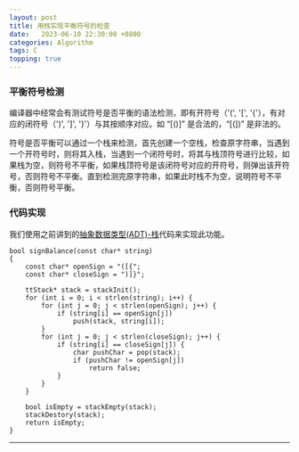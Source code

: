 ```yaml
---
layout: post
title: 用栈实现平衡符号的检查
date:   2023-06-10 22:30:00 +0800　
categories: Algorithm
tags: C
topping: true
---
```


### 平衡符号检测

编译器中经常会有测试符号是否平衡的语法检测，即有开符号（'(', '[', '{'），有对应的闭符号（')', ']', '}'）与其按顺序对应。如 “[()]” 是合法的，“[(])” 是非法的。  

符号是否平衡可以通过一个栈来检测，首先创建一个空栈，检查原字符串，当遇到一个开符号时，则将其入栈，当遇到一个闭符号时，将其与栈顶符号进行比较，如果栈为空，则符号不平衡，如果栈顶符号是该闭符号对应的开符号，则弹出该开符号，否则符号不平衡。直到检测完原字符串，如果此时栈不为空，说明符号不平衡，否则符号平衡。  

### 代码实现

我们使用之前讲到的[抽象数据类型(ADT)-栈]({{site.baseurl}}/2023/06/04/Stack)代码来实现此功能。  

```
bool signBalance(const char* string)
{
    const char* openSign = "([{";
    const char* closeSign = ")]}";

    ttStack* stack = stackInit();
    for (int i = 0; i < strlen(string); i++) {
        for (int j = 0; j < strlen(openSign); j++) {
            if (string[i] == openSign[j]) 
                push(stack, string[i]);
        }
        for (int j = 0; j < strlen(closeSign); j++) {
            if (string[i] == closeSign[j]) {
                char pushChar = pop(stack);
                if (pushChar != openSign[j])
                    return false;
            }
        }
    }

    bool isEmpty = stackEmpty(stack);
    stackDestory(stack);
    return isEmpty;
}
```

--- 

